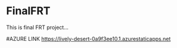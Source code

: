 # FinalFRT
This is final FRT project...

#AZURE LINK https://lively-desert-0a9f3ee10.1.azurestaticapps.net
